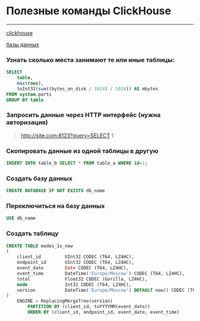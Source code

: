 # Полезные команды ClickHouse

---

[clickhouse](./meta_clickhouse.md)

[базы данных](./meta_bazy_dannyh.md)

### Узнать сколько места занимают те или иные таблицы:

```SQL
SELECT 
    table, 
    max(rows), 
    toInt32(sum((bytes_on_disk / 1024) / 1024)) AS mbytes 
FROM system.parts 
GROUP BY table
```

### Запросить данные через HTTP интерфейс (нужна авторизация)

> http://site.com:8123?query=SELECT 1

### Скопировать данные из одной таблицы в другую

```SQL
INSERT INTO table_b SELECT * FROM table_a WHERE id=1;
```

### Создать базу данных

```SQL
CREATE DATABASE IF NOT EXISTS db_name
```

### Переключиться на базу данных

```SQL
USE db_name
```

### Создать таблицу
```SQL
CREATE TABLE modes_1s_new
(
    client_id         UInt32 CODEC (T64, LZ4HC),
    endpoint_id       UInt32 CODEC (T64, LZ4HC),
    event_date        Date CODEC (T64, LZ4HC),
    event_time        DateTime('Europe/Moscow') CODEC (T64, LZ4HC),
    total             Float32 CODEC (Gorilla, LZ4HC),
    mode              Int32 CODEC (T64, LZ4HC),
    version           DateTime('Europe/Moscow') DEFAULT now() CODEC (T64, LZ4HC)
)
    ENGINE = ReplacingMergeTree(version)
        PARTITION BY (client_id, toYYYYMM(event_date))
        ORDER BY (client_id, endpoint_id, event_date, event_time)
```
